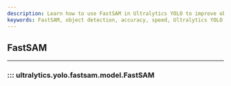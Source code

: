 ```yaml
---
description: Learn how to use FastSAM in Ultralytics YOLO to improve object detection accuracy and speed.
keywords: FastSAM, object detection, accuracy, speed, Ultralytics YOLO
---
```


## FastSAM
---
### ::: ultralytics.yolo.fastsam.model.FastSAM
<br><br>
